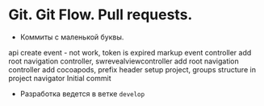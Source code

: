 Git. Git Flow. Pull requests. 
==

* Коммиты с маленькой буквы.

api create event - not work, token is expired
markup event controller
add root navigation controller, swrevealviewcontroller
add root navigation controller
add cocoapods, prefix header 
setup project, groups structure in project navigator
Initial commit

* Разработка ведется в ветке `develop`








